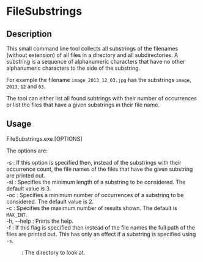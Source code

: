 # FileSubstrings

## Description

This small command line tool collects all substrings of the filenames (without extension) of all files in a directory and all subdirectories. 
A substring is a sequence of alphanumeric characters that have no other alphanumeric characters to the side of the substring.

For example the filename `image_2013_12_03.jpg` has the substrings `image`, `2013`, `12` and `03`.

The tool can either list all found subtrings with their number of occurrences or list the files that have a given substrings in their file name.

## Usage

FileSubstrings.exe [OPTIONS]

The options are:

-s <substring> : If this option is specified then, instead of the substrings with their occurrence count, 
the file names of the files that have the given substring are printed out.  
-sl <length> : Specifies the minimum length of a substring to be considered. The default value is 3.  
-oc <count> : Specifies a minimum number of occurrences of a substring to be considered. The default value is 2.  
-c <count> : Specifies the maximum number of results shown. The default is `MAX_INT`.  
-h, --help : Prints the help.  
-f : If this flag is specified then instead of the file names the full path of the files are printed out.
This has only an effect if a substring is specified using `-s`.  
<dir> : The directory to look at.
